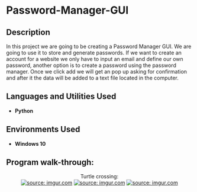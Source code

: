 <h1>Password-Manager-GUI</h1>

<h2>Description</h2>

In this project we are going to be creating a Password Manager GUI.
We are going to use it to store and generate passwords. If we want to create an account for a website we only have to input an email and define our own password, another option is to create a password using the password manager. 
Once we click add we will get an pop up asking for confirmation and after it the data will be added to a text file located in the computer.

<h2>Languages and Utilities Used</h2>

- <b>Python</b>
  
<h2>Environments Used </h2>

- <b>Windows 10</b>

<h2>Program walk-through:</h2>

<p align="center">
Turtle crossing: <br/>
<a href="https://imgur.com/ObVRJNP"><img src="https://i.imgur.com/ObVRJNP.jpg" title="source: imgur.com" /></a>
<a href="https://imgur.com/fMJMCsu"><img src="https://i.imgur.com/fMJMCsu.jpg" title="source: imgur.com" /></a>
<a href="https://imgur.com/hktmSph"><img src="https://i.imgur.com/hktmSph.jpg" title="source: imgur.com" /></a>

